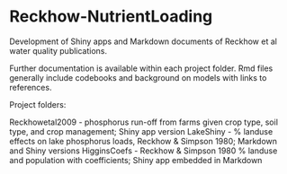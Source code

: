 # Reckhow-NutrientLoading
Development of Shiny apps and Markdown documents of Reckhow et al water quality publications.

Further documentation is available within each project folder.  Rmd files generally include codebooks and background on models with links to references.

Project folders:

Reckhowetal2009 - phosphorus run-off from farms given crop type, soil type, and crop management; Shiny app version
LakeShiny - % landuse effects on lake phosphorus loads, Reckhow & Simpson 1980; Markdown and Shiny versions
HigginsCoefs - Reckhow & Simpson 1980 % landuse and population with coefficients; Shiny app embedded in Markdown

